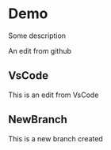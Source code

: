 # Demo

Some description

An edit from github

## VsCode

This is an edit from VsCode


## NewBranch

This is a new branch created